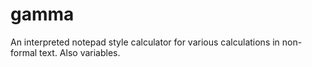 gamma
=====

An interpreted notepad style calculator for various calculations in non-formal text. Also variables. 
